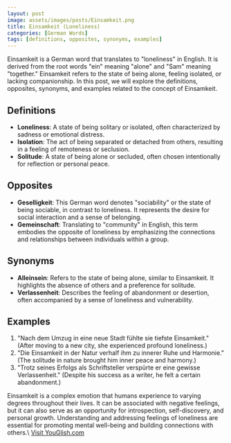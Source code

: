 ```yaml
---
layout: post
image: assets/images/posts/Einsamkeit.png
title: Einsamkeit (Loneliness)
categories: [German Words]
tags: [definitions, opposites, synonyms, examples]
---
```


Einsamkeit is a German word that translates to "loneliness" in English. It is derived from the root words "ein" meaning "alone" and "Sam" meaning "together." Einsamkeit refers to the state of being alone, feeling isolated, or lacking companionship. In this post, we will explore the definitions, opposites, synonyms, and examples related to the concept of Einsamkeit.

## Definitions
- **Loneliness**: A state of being solitary or isolated, often characterized by sadness or emotional distress.
- **Isolation**: The act of being separated or detached from others, resulting in a feeling of remoteness or seclusion.
- **Solitude**: A state of being alone or secluded, often chosen intentionally for reflection or personal peace.

## Opposites
- **Geselligkeit**: This German word denotes "sociability" or the state of being sociable, in contrast to loneliness. It represents the desire for social interaction and a sense of belonging.
- **Gemeinschaft**: Translating to "community" in English, this term embodies the opposite of loneliness by emphasizing the connections and relationships between individuals within a group.

## Synonyms
- **Alleinsein**: Refers to the state of being alone, similar to Einsamkeit. It highlights the absence of others and a preference for solitude.
- **Verlassenheit**: Describes the feeling of abandonment or desertion, often accompanied by a sense of loneliness and vulnerability.

## Examples
1. "Nach dem Umzug in eine neue Stadt fühlte sie tiefste Einsamkeit." (After moving to a new city, she experienced profound loneliness.)
2. "Die Einsamkeit in der Natur verhalf ihm zu innerer Ruhe und Harmonie." (The solitude in nature brought him inner peace and harmony.)
3. "Trotz seines Erfolgs als Schriftsteller verspürte er eine gewisse Verlassenheit." (Despite his success as a writer, he felt a certain abandonment.)

Einsamkeit is a complex emotion that humans experience to varying degrees throughout their lives. It can be associated with negative feelings, but it can also serve as an opportunity for introspection, self-discovery, and personal growth. Understanding and addressing feelings of loneliness are essential for promoting mental well-being and building connections with others.\ <a id="yg-widget-0" class="youglish-widget" data-query="Einsamkeit" data-lang="german" data-components="8412" data-auto-start="0" data-bkg-color="theme_light" data-title="How%20to%20pronounce%20Einsamkeit%20in%20German"  rel="nofollow" href="https://youglish.com">Visit YouGlish.com</a><script async src="https://youglish.com/public/emb/widget.js" charset="utf-8"></script>